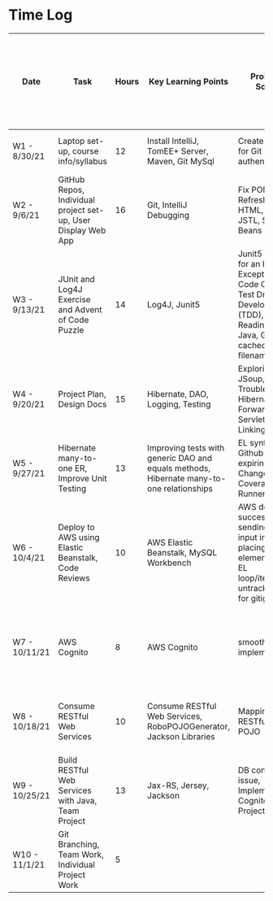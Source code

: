 # Time Log

| Date | Task | Hours | Key Learning Points | Problems Solved | ToDo in addition to course lecture, videos, notes, activities, and exercises
|------|------|-------|------|------|------|
|W1 - 8/30/21|Laptop set-up, course info/syllabus|12|Install IntelliJ, TomEE+ Server, Maven, Git MySql | Create a Token for Git authentication| Create back-up work environment
|W2 - 9/6/21|GitHub Repos, Individual project set-up, User Display Web App|16|Git, IntelliJ Debugging|Fix POM.xml, Refreshers in HTML, SQL, JSTL, Servlets, Beans | Project design docs, property files, jsps, and classes
|W3 - 9/13/21|JUnit and Log4J Exercise and Advent of Code Puzzle|14|Log4J, Junit5|Junit5 Testing for an IO Exception, Code Coverage, Test Driven Development (TDD), File Reading in Java, Git cached image filename | Design Documents, Investigate APIs
|W4 - 9/20/21|Project Plan, Design Docs|15|Hibernate, DAO, Logging, Testing |Exploring JSoup, Troubleshooting Hibernate, Forwarding Servlets, Linking JSPs | Properties Interface, Improve Project Plan
|W5 - 9/27/21 | Hibernate many-to-one ER, Improve Unit Testing|13 |Improving tests with generic DAO and equals methods, Hibernate many-to-one relationships  |EL syntax, Github PAT expiring, Change Code Coverage Runner |Look into pages caching while running tomcat |
|W6 - 10/4/21 | Deploy to AWS using Elastic Beanstalk, Code Reviews |10 |AWS Elastic Beanstalk, MySQL Workbench |AWS deploy successfully, sending hidden input in forms, placing form element inside EL loop/iteration, untrack folder for gitignore |AWS CI Pipeline research |
|W7 - 10/11/21 | AWS Cognito |8 |AWS Cognito |smooth implementation |Implement AWS Cognito in Indie Project, AWS CI Pipeline research |
|W8 - 10/18/21 | Consume RESTful Web Services |10 |Consume RESTful Web Services, RoboPOJOGenerator, Jackson Libraries |Mapping RESTful Json to POJO |team project survey, class survey, AWS CI /
|W9 - 10/25/21 | Build RESTful Web Services with Java, Team Project |13 |Jax-RS, Jersey, Jackson |DB connection issue, Implementing Cognito in Indie Project | AWS CI Pipeline research |
|W10 - 11/1/21 |Git Branching, Team Work, Individual Project Work  | 5 |  |  | User Table  |